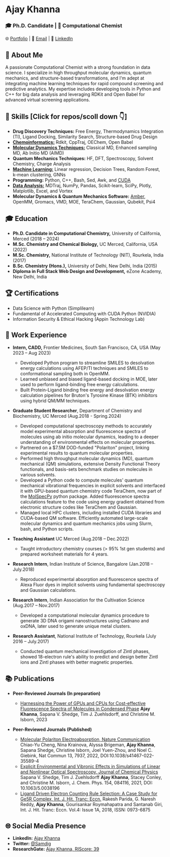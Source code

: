 # Ajay Khanna
### 🎓 Ph.D. Candidate | 🧪 Computational Chemist
 🌐 [Portfolio](your-portfolio-link) | 📩 [Email](mailto:akhanna2@ucmerced.edu) | 📝 [LinkedIn](https://www.linkedin.com/in/ajay-khanna/)

## 🌟 About Me
A passionate Computational Chemist with a strong foundation in data science. I specialize in high throughput molecular dynamics, quantum mechanics, and structure-based transformations, and I'm adept at integrating machine learning techniques for rapid compound screening and predictive analytics. My expertise includes developing tools in Python and C++ for big data analysis and leveraging RDKit and Open Babel for advanced virtual screening applications.
## 🔧 Skills [Click for repos/scoll down :point_down:]
- **Drug Discovery Techniques:** Free Energy, Thermodynamics Integration (TI), Ligand Docking, Similarity Search, Structure-based Drug Design
- [**Chemoinformatics:**](https://github.com/Ajaykhanna/Cheminformatics) Rdkit, CppTraj, OEChem, Open Babel
- [**Molecular Dynamics Techniques:**](https://github.com/Ajaykhanna/Molecular_Dynamics_101) Classical MD, Enhanced sampling MD, Ab Initio MD (AIMD)
- **Quantum Mechanics Techniques:** HF, DFT, Spectroscopy, Solvent Chemistry, Charge Analysis
- [**Machine Learning:**](https://github.com/Ajaykhanna/Machine_Learning_with_Chemistry) Linear regression, Decision Trees, Random Forest, k-mean clustering, GNNs
- **Programming:** Python, C++, Bash, Sed, Awk, and [CUDA](https://github.com/Ajaykhanna/cuda_with_coffee)
- [**Data Analysis:**](https://github.com/Ajaykhanna/PythonProjects) MDTraj, NumPy, Pandas, Scikit-learn, SciPy, Plotly, Matplotlib, Excel, and Vortex
- **Molecular Dynamics & Quantum Mechanics Software:** [Amber](https://github.com/Ajaykhanna/Amber-Organic-Solvent-Box), OpenMM, Gromacs, VMD, MOE, TeraChem, Gaussian, Qubekit, Psi4

## 🎓 Education
- **Ph.D. Candidate in Computational Chemistry,** University of California, Merced (2018 – 2024)
- **M.Sc. Chemistry and Chemical Biology,** UC Merced, California, USA (2022)
- **M.Sc. Chemistry,** National Institute of Technology (NIT), Rourkela, India (2017)
- **B.Sc. Chemistry (Hons.),** University of Delhi, New Delhi, India (2015)
- **Diploma in Full Stack Web Design and Development,** eZone Academy, New Delhi, India

## 🏆 Certifications
- Data Science with Python (Simplilearn)
- Fundamental of Accelerated Computing with CUDA Python (NVIDIA)
- Information Security & Ethical Hacking (Appin Technology Lab)

## 💼 Work Experience
- **Intern, CADD,** Frontier Medicines, South San Francisco, CA, USA (May 2023 – Aug 2023)
  - Developed Python program to streamline SMILES to desolvation energy calculations using AFEP/TI techniques and SMILES to conformational sampling both in OpenMM.
  - Learned unbiased and biased ligand-based docking in MOE, later used to perform ligand-binding free energy calculations.
  - Built Protein-Ligand binding free energy and desolvation energy calculation pipelines for Bruton's Tyrosine Kinase (BTK) inhibitors using hybrid QM/MM techniques.

- **Graduate Student Researcher**, Department of Chemistry and Biochemistry, UC Merced (Aug.2018 - Spring.2024)
  - Developed computational spectroscopy methods to accurately model experimental absorption and fluorescence spectra of molecules using ab initio molecular dynamics, leading to a deeper understanding of environmental effects on molecular properties.
  - Partnered on a $7.5M DOD-funded "Polariton" project, linking experimental results to quantum molecular properties.
  - Performed high throughput molecular dynamics (MD), quantum mechanical (QM) simulations, extensive Density Functional Theory functionals, and basis-sets benchmark studies on molecules in various solvents. 
  -  Developed a Python code to compute molecules' quantum mechanical vibrational frequencies in explicit solvents and interfaced it with GPU-based quantum chemistry code TeraChem, now part of the [MolSpecPy](https://github.com/Ajaykhanna/Spectroscopy_python_code) python package. Added fluorescence spectra calculations feature to the code using energy gradient obtained from electronic structure codes like TeraChem and Gaussian.
  - Managed local HPC clusters, including installed CUDA libraries and CUDA-based QM software. Efficiently automated large-scale molecular dynamics and quantum mechanics jobs using Slurm, bash, and Python scripts.

- **Teaching Assistant** UC Merced (Aug.2018 – Dec.2022)
    - Taught introductory chemistry courses (> 95% 1st gen students) and prepared worksheet materials for 4 years.

- **Research Intern**, Indian Institute of Science, Bangalore (Jan.2018 – July.2018)
    - Reproduced experimental absorption and fluorescence spectra of Alexa Fluor dyes in implicit solvents using fundamental spectroscopy and Gaussian calculations.

- **Research Intern**, Indian Association for the Cultivation Science (Aug.2017 – Nov.2017)
    - Developed a computational molecular dynamics procedure to generate 3D DNA origami nanostructures using Cadnano and oxDNA, later used to generate unique metal clusters.   

- **Research Assistant**, National Institute of Technology, Rourkela (July 2016 – July.2017)
    - Conducted quantum mechanical investigation of Zintl phases, showed 18-electron rule's ability to predict and design better Zintl ions and Zintl phases with better magnetic properties. 

## 📚 Publications
- **Peer-Reviewed Journals (In preparation)**
  - [Harnessing the Power of GPUs and CPUs for Cost-effective Fluorescence Spectra of Molecules in Condensed Phase](#) **Ajay Khanna**, Sapana V. Shedge, Tim J. Zuehlsdorff, and Christine M. Isborn, 2023
  
- **Peer-Reviewed Journals (Published)**
    - [Molecular Polariton Electroabsorption, Nature Communication](https://www.nature.com/articles/s41467-022-35589-4) Chiao-Yu Cheng, Nina Krainova, Alyssa Brigeman, **Ajay Khanna**, Sapana Shedge, Christine Isborn, Joel Yuen-Zhou, and Noel C. Giebink, Nat Commun 13, 7937, 2022, DOI:10.1038/s41467-022-35589-4
    - [Explicit Environmental and Vibronic Effects in Simulations of Linear and Nonlinear Optical Spectroscopy, Journal of Chemical Physics](https://pubs.aip.org/aip/jcp/article/154/8/084116/1062868/Explicit-environmental-and-vibronic-effects-in) Sapana V. Shedge, Tim J. Zuehlsdorff **Ajay Khanna**, Stacey Conley, and Christine M. Isborn, J. Chem. Phys. 154, 084116, 2021, DOI: 10.1063/5.0038196
    - [Ligand Driven Electron Counting Rule Selection: A Case Study for Ge5R Complex, Int. J. Hit. Tranc: Eccn.](https://www.researchgate.net/publication/326942324_Ligand_Driven_Electron_Counting_Rule_Selection_A_Case_Study_for_Ge5R_Complex) Rakesh Parida, G. Naresh Reddy, **Ajay Khanna**, Gourisankar Roymahapatra and Santanab Giri, Int. J. Hit. Tranc: Eccn. Vol.4: Issue 1A, 2018, ISSN: 0973-6875

## 🌐 Social Media Presence
- **LinkedIn:** [Ajay Khanna](https://www.linkedin.com/in/ajay-khanna/)
- **Twitter:** [@Samdig](https://twitter.com/Samdig)
- **ResearchGate:** [Ajay Khanna, RIScore: 39](https://www.researchgate.net/profile/Ajay-Khanna-2)